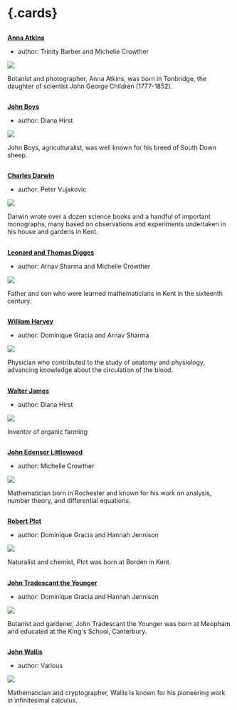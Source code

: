 <param ve-config 
       title="Mathematicians and Scientists"
       banner="https://stor.artstor.org/stor/f0bec294-4bea-40c0-8161-a6c8c1f1cdde"
       layout="index">

# {.cards}

##
**[Anna Atkins](/19c/19c-atkins-biography)**

- author: Trinity Barber and Michelle Crowther

![](https://iiif.juncture-digital.org/thumbnail?url=https://stor.artstor.org/stor/ad541fd1-2530-4ca8-ac50-3a55461af547)

Botanist and photographer, Anna Atkins, was born in Tonbridge, the daughter of scientist John George Children (1777-1852).

##
**[John Boys](/18c/18c-boys-biography)**

- author: Diana Hirst

![](https://iiif.juncture-digital.org/thumbnail?url=https://upload.wikimedia.org/wikipedia/commons/5/5c/Brebis_agneau_South-Down.jpg)

John Boys, agriculturalist, was well known for his breed of South Down sheep.  

##
[**Charles Darwin**](/19c/19c-darwin-biography)

- author: Peter Vujakovic

![](https://iiif.juncture-digital.org/thumbnail?url=https://raw.githubusercontent.com/kent-map/kent/main/19c/images/DSCN1084.JPG)

Darwin wrote over a dozen science books and a handful of important monographs, many based on observations and experiments undertaken in his house and gardens in Kent.

##
**[Leonard and Thomas Digges](/16c/16c-digges-biography)**

- author: Arnav Sharma and Michelle Crowther

![](https://iiif.juncture-digital.org/thumbnail?url=https://upload.wikimedia.org/wikipedia/commons/4/4d/Bodleian_Libraries%2C_Cantii%2C_Southsexiae%2C_Surriae_et_Middlesexiae_Comitat_Vera_Descriptio.jpg)

Father and son who were learned mathematicians in Kent in the sixteenth century.

##
**[William Harvey](/17c/17c-william-harvey)**

- author: Dominique Gracia and Arnav Sharma

![](https://iiif.juncture-digital.org/thumbnail?url=https://upload.wikimedia.org/wikipedia/commons/4/40/Ogilby_Kent.jpg)

Physician who contributed to the study of anatomy and physiology, advancing knowledge about the circulation of the blood.

##
**[Walter James](/20c/20c-northbourne-biography)**

- author: Diana Hirst

![](https://iiif.juncture-digital.org/thumbnail?url=https://upload.wikimedia.org/wikipedia/commons/1/14/CabbageBG.JPG)

Inventor of organic farming

##
**[John Edensor Littlewood](/19c/19c-edensor-littlewood)**

- author: Michelle Crowther

![](https://iiif.juncture-digital.org/thumbnail?url=https://stor.artstor.org/stor/44be2f2c-2f9a-48a2-8cc2-e009206ac344)

Mathematician born in Rochester and known for his work on analysis, number theory, and differential equations.

##
**[Robert Plot](/17c/17c-robert-plot)**

- author: Dominique Gracia and Hannah Jennison

![](https://iiif.juncture-digital.org/thumbnail?url=https://upload.wikimedia.org/wikipedia/commons/4/40/Ogilby_Kent.jpg)

Naturalist and chemist, Plot was born at Borden in Kent.

##
**[John Tradescant the Younger](/17c/17c-john-tradescant-younger)**

- author: Dominique Gracia and Hannah Jennison

![](https://iiif.juncture-digital.org/thumbnail?url=https://upload.wikimedia.org/wikipedia/commons/4/40/Ogilby_Kent.jpg)

Botanist and gardener, John Tradescant the Younger was born at Meopham and educated at the King's School, Canterbury.

##
**[John Wallis](/17c/17c-wallis-biography)**

- author: Various

![](https://iiif.juncture-digital.org/thumbnail?url=https://upload.wikimedia.org/wikipedia/commons/4/40/Ogilby_Kent.jpg)

Mathematician and cryptographer, Wallis is known for his pioneering work in infinitesimal calculus.
